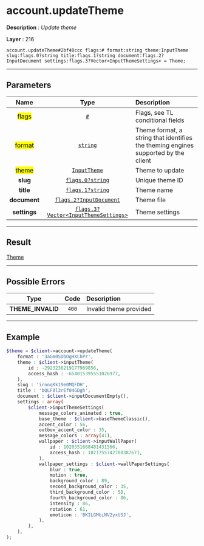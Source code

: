 # account.updateTheme

**Description** : *Update theme*

**Layer** : 216

```tl
account.updateTheme#2bf40ccc flags:# format:string theme:InputTheme slug:flags.0?string title:flags.1?string document:flags.2?InputDocument settings:flags.3?Vector<InputThemeSettings> = Theme;
```

---

## Parameters

| Name | Type | Description |
| :---: | :---: | :--- |
| <mark>flags</mark> | [`#`](type/#) | Flags, see TL conditional fields |
| <mark>format</mark> | [`string`](type/string) | Theme format, a string that identifies the theming engines supported by the client |
| <mark>theme</mark> | [`InputTheme`](type/InputTheme) | Theme to update |
| **slug** | [`flags.0?string`](type/string) | Unique theme ID |
| **title** | [`flags.1?string`](type/string) | Theme name |
| **document** | [`flags.2?InputDocument`](type/InputDocument) | Theme file |
| **settings** | [`flags.3?Vector<InputThemeSettings>`](type/InputThemeSettings) | Theme settings |

---

## Result

[Theme](type/Theme)

---

## Possible Errors

| Type | Code | Description |
| :---: | :---: | :--- |
| **THEME_INVALID** | `400` | Invalid theme provided |

---

## Example

```php
$theme = $client->account->updateTheme(
	format : '3aGm0SDbOgHXLhPr',
	theme : $client->inputTheme(
		id : -2923236219177969856,
		access_hash : -654015395551026977,
	),
	slug : 'ironqKk19e0MQFDH',
	title : 'bQLF8l3rEf04GDgh',
	document : $client->inputDocumentEmpty(),
	settings : array(
		$client->inputThemeSettings(
			message_colors_animated : true,
			base_theme : $client->baseThemeClassic(),
			accent_color : 56,
			outbox_accent_color : 35,
			message_colors : array(41),
			wallpaper : $client->inputWallPaper(
				id : 1020351668481431566,
				access_hash : 1021755742700387671,
			),
			wallpaper_settings : $client->wallPaperSettings(
				blur : true,
				motion : true,
				background_color : 89,
				second_background_color : 35,
				third_background_color : 50,
				fourth_background_color : 86,
				intensity : 86,
				rotation : 61,
				emoticon : 'BKILGMbiNV2yxUSJ',
			),
		),
	),
);
```